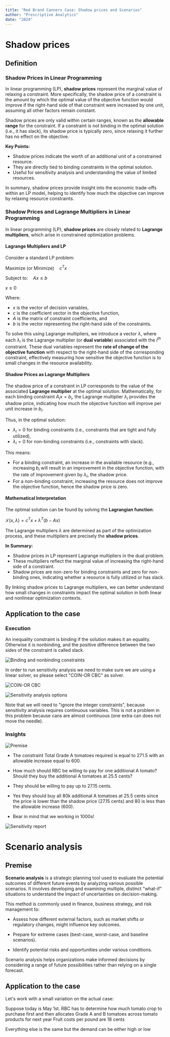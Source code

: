 ```yaml
---
title: "Red Brand Canners Case: Shadow prices and Scenarios"
author: "Prescriptive Analytics"
date: "2024"
---
```


# Shadow prices

## Definition

### Shadow Prices in Linear Programming

In linear programming (LP), **shadow prices** represent the marginal value of relaxing a constraint. More specifically, the shadow price of a constraint is the amount by which the optimal value of the objective function would improve if the right-hand side of that constraint were increased by one unit, assuming all other factors remain constant.

Shadow prices are only valid within certain ranges, known as the **allowable range** for the constraint. If a constraint is not binding in the optimal solution (i.e., it has slack), its shadow price is typically zero, since relaxing it further has no effect on the objective.

**Key Points:**
- Shadow prices indicate the worth of an additional unit of a constrained resource.
- They are directly tied to binding constraints in the optimal solution.
- Useful for sensitivity analysis and understanding the value of limited resources.

In summary, shadow prices provide insight into the economic trade-offs within an LP model, helping to identify how much the objective can improve by relaxing resource constraints.


### Shadow Prices and Lagrange Multipliers in Linear Programming

In linear programming (LP), **shadow prices** are closely related to **Lagrange multipliers**, which arise in constrained optimization problems.

#### Lagrange Multipliers and LP

Consider a standard LP problem:

$\text{Maximize (or Minimize)} \quad c^T x$

$\text{Subject to:} \quad A x \leq b$

$x \geq 0$


Where:
- $x$ is the vector of decision variables,
- $c$ is the coefficient vector in the objective function,
- $A$ is the matrix of constraint coefficients, and
- $b$ is the vector representing the right-hand side of the constraints.

To solve this using Lagrange multipliers, we introduce a vector $\lambda$, where each $\lambda_i$ is the Lagrange multiplier (or **dual variable**) associated with the $i^{th}$ constraint. These dual variables represent the **rate of change of the objective function** with respect to the right-hand side of the corresponding constraint, effectively measuring how sensitive the objective function is to small changes in the resource availability.

#### Shadow Prices as Lagrange Multipliers

The shadow price of a constraint in LP corresponds to the value of the associated **Lagrange multiplier** at the optimal solution. Mathematically, for each binding constraint $A_i x = b_i$, the Lagrange multiplier $\lambda_i$ provides the shadow price, indicating how much the objective function will improve per unit increase in $b_i$.

Thus, in the optimal solution:
- $\lambda_i > 0$ for binding constraints (i.e., constraints that are tight and fully utilized),
- $\lambda_i = 0$ for non-binding constraints (i.e., constraints with slack).

This means:
- For a binding constraint, an increase in the available resource (e.g., increasing $b_i$ will result in an improvement in the objective function, with the rate of improvement given by $\lambda_i$, the shadow price.
- For a non-binding constraint, increasing the resource does not improve the objective function, hence the shadow price is zero.

#### Mathematical Interpretation

The optimal solution can be found by solving the **Lagrangian function**:

$\mathcal{L}(x, \lambda) = c^T x + \lambda^T (b - A x)$

The Lagrange multipliers $\lambda$ are determined as part of the optimization process, and these multipliers are precisely the **shadow prices**.

**In Summary:**
- Shadow prices in LP represent Lagrange multipliers in the dual problem.
- These multipliers reflect the marginal value of increasing the right-hand side of a constraint.
- Shadow prices are non-zero for binding constraints and zero for non-binding ones, indicating whether a resource is fully utilized or has slack.

By linking shadow prices to Lagrange multipliers, we can better understand how small changes in constraints impact the optimal solution in both linear and nonlinear optimization contexts.

## Application to the case

### Execution

An inequality constraint is binding if the solution makes it an equality. Otherwise it is nonbinding, and the positive difference between the two sides of the constraint is called slack.

![Binding and nonbinding constraints](pictures/open_solver_constraints.png)

In order to run sensitivity analysis we need to make sure we are using a linear solver, so please select "COIN-OR CBC" as solver.

![COIN-OR CBC](pictures/COIN_OR_CBC.png)

![Sensitivity analysis options](pictures/sensitivity_menu.png)

Note that we will need to "ignore the integer constraints", because sensitivity analysis requires continuous variables. This is not a problem in this problem because cans are almost continuous (one extra can does not move the needle).

### Insights

![Premise](pictures/additional_80k.png)

* The constraint Total Grade A tomatoes required is equal to  271.5 with an allowable increase equal to 600.

* How much should RBC be willing to pay for one additional A tomato? Should they buy the additional A tomatoes at 25.5 cents?

* They should be willing to pay up to 27.15 cents.

* Yes they should buy all 80k additional A tomatoes at 25.5 cents since the price is lower than the shadow price (27.15 cents) and 80 is less than the allowable increase (600).  

* Bear in mind that we working in 1000s!

![Sensitivity report](pictures/sensitivity_report.png)

# Scenario analysis

## Premise

**Scenario analysis** is a strategic planning tool used to evaluate the potential outcomes of different future events by analyzing various possible scenarios. It involves developing and examining multiple, distinct "what-if" situations to understand the impact of uncertainties on decision-making.

This method is commonly used in finance, business strategy, and risk management to:

- Assess how different external factors, such as market shifts or regulatory changes, might influence key outcomes.

- Prepare for extreme cases (best-case, worst-case, and baseline scenarios).

- Identify potential risks and opportunities under various conditions.

Scenario analysis helps organizations make informed decisions by considering a range of future possibilities rather than relying on a single forecast.

## Application to the case

Let's work with a small variation on the actual case:

Suppose today is May 1st. RBC has to determine how much tomato crop to purchase first and then allocates Grade A and B tomatoes across tomato products for next year
Fruit costs per pound are 18 cents

Everything else is the same but the demand can be either high or low

